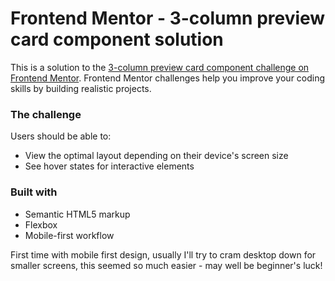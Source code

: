 # Frontend Mentor - 3-column preview card component solution

This is a solution to the [3-column preview card component challenge on Frontend Mentor](https://www.frontendmentor.io/challenges/3column-preview-card-component-pH92eAR2-). Frontend Mentor challenges help you improve your coding skills by building realistic projects.

### The challenge

Users should be able to:

- View the optimal layout depending on their device's screen size
- See hover states for interactive elements

### Built with

- Semantic HTML5 markup
- Flexbox
- Mobile-first workflow

First time with mobile first design, usually I'll try to cram desktop down for smaller screens, this seemed so much easier - may well be beginner's luck!
